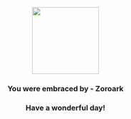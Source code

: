 <p align="center">
    <img src="https://raw.githubusercontent.com/PokeAPI/sprites/master/sprites/pokemon/571.png" width="150" height="150">
</p>
<h3 align="center">You were embraced by - <b>Zoroark</b></h3>
<h3 align="center">Have a wonderful day!</h3>
